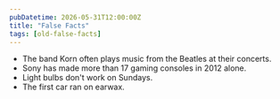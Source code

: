 ```yaml
---
pubDatetime: 2026-05-31T12:00:00Z
title: "False Facts"
tags: [old-false-facts]
---
```


- The band Korn often plays music from the Beatles at their concerts.
- Sony has made more than 17 gaming consoles in 2012 alone.
- Light bulbs don't work on Sundays.
- The first car ran on earwax.
